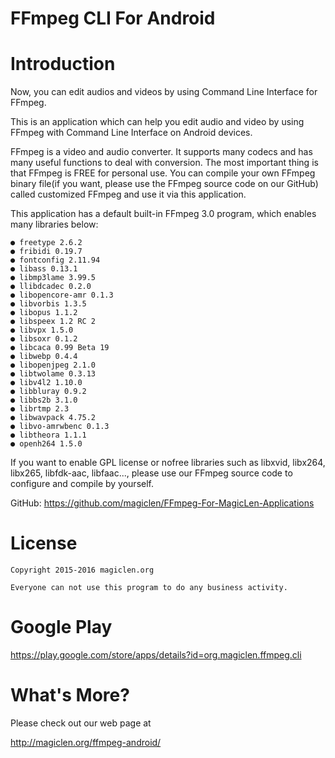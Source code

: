 FFmpeg CLI For Android
=================================

# Introduction

Now, you can edit audios and videos by using Command Line Interface for FFmpeg.

This is an application which can help you edit audio and video by using FFmpeg with Command Line Interface on Android devices.

FFmpeg is a video and audio converter. It supports many codecs and has many useful functions to deal with conversion. The most important thing is that FFmpeg is FREE for personal use. You can compile your own FFmpeg binary file(if you want, please use the FFmpeg source code on our GitHub) called customized FFmpeg and use it via this application.

This application has a default built-in FFmpeg 3.0 program, which enables many libraries below:

    ● freetype 2.6.2
    ● fribidi 0.19.7
    ● fontconfig 2.11.94
    ● libass 0.13.1
    ● libmp3lame 3.99.5
    ● llibdcadec 0.2.0
    ● libopencore-amr 0.1.3
    ● libvorbis 1.3.5
    ● libopus 1.1.2
    ● libspeex 1.2 RC 2
    ● libvpx 1.5.0
    ● libsoxr 0.1.2
    ● libcaca 0.99 Beta 19
    ● libwebp 0.4.4
    ● libopenjpeg 2.1.0
    ● libtwolame 0.3.13
    ● libv4l2 1.10.0
    ● libbluray 0.9.2
    ● libbs2b 3.1.0
    ● librtmp 2.3
    ● libwavpack 4.75.2
    ● libvo-amrwbenc 0.1.3
    ● libtheora 1.1.1
    ● openh264 1.5.0

If you want to enable GPL license or nofree libraries such as libxvid, libx264, libx265, libfdk-aac, libfaac..., please use our FFmpeg source code to configure and compile by yourself.

GitHub: https://github.com/magiclen/FFmpeg-For-MagicLen-Applications

# License

    Copyright 2015-2016 magiclen.org

    Everyone can not use this program to do any business activity.

# Google Play

https://play.google.com/store/apps/details?id=org.magiclen.ffmpeg.cli

# What's More?

Please check out our web page at

http://magiclen.org/ffmpeg-android/
